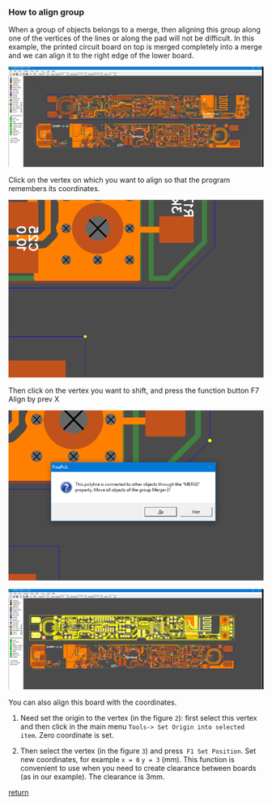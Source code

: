 ### How to align group

When a group of objects belongs to a merge, then aligning this group along one of the vertices of the lines or along the pad will not be difficult. In this example, the printed circuit board on top is merged completely into a merge and we can align it to the right edge of the lower board.

![](pictures/align_gr1.png)

Click on the vertex on which you want to align so that the program remembers its coordinates. 

![](pictures/align_gr2.png)

Then click on the vertex you want to shift, and press the function button F7 Align by prev X

![](pictures/align_gr3.png)

![](pictures/align_gr4.png)

You can also align this board with the coordinates. 

1) Need set the origin to the vertex (in the figure `2`): first select this vertex and then click in the main menu `Tools-> Set Origin into selected item`. Zero coordinate is set. 

2) Then select the vertex (in the figure `3`) and press` F1 Set Position`. Set new coordinates, for example `x = 0` `y = 3` (mm). This function is convenient to use when you need to create clearance between boards (as in our example). The clearance is 3mm.

[return](How_to.md)
